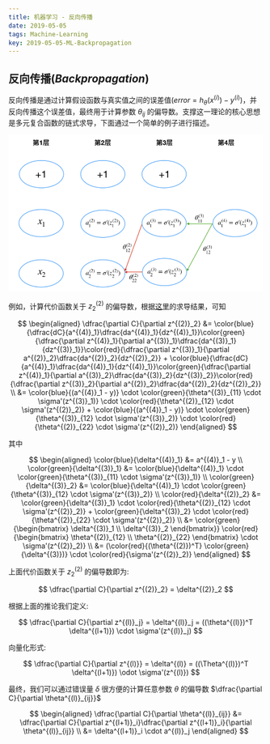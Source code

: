 ```yaml
---
title: 机器学习 - 反向传播
date: 2019-05-05
tags: Machine-Learning
key: 2019-05-05-ML-Backpropagation
---
```


## 反向传播(_Backpropagation_)

反向传播是通过计算假设函数与真实值之间的误差值($error = h_\theta(x^{(i)}) - y^{(i)}$)，并反向传播这个误差值，最终用于计算参数 $\theta_{ij}$ 的偏导数。支撑这一理论的核心思想是多元复合函数的链式求导，下面通过一个简单的例子进行描述。

![backpropagation](/assets/images/machine-learning/backpropagation.png)

<!--more-->

例如，计算代价函数关于 $z^{(2)}_2$ 的偏导数，根据[这里](https://iguoli.github.io/2019-05-04/ML-Derivative)的求导结果，可知

$$
\begin{aligned}
    \dfrac{\partial C}{\partial z^{(2)}_2} &= \color{blue}{\dfrac{dC}{a^{(4)}_1}\dfrac{da^{(4)}_1}{dz^{(4)}_1}}\color{green}{\dfrac{\partial z^{(4)}_1}{\partial a^{(3)}_1}\dfrac{da^{(3)}_1}{dz^{(3)}_1}}\color{red}{\dfrac{\partial z^{(3)}_1}{\partial a^{(2)}_2}\dfrac{da^{(2)}_2}{dz^{(2)}_2}} + \color{blue}{\dfrac{dC}{a^{(4)}_1}\dfrac{da^{(4)}_1}{dz^{(4)}_1}}\color{green}{\dfrac{\partial z^{(4)}_1}{\partial a^{(3)}_2}\dfrac{da^{(3)}_2}{dz^{(3)}_2}}\color{red}{\dfrac{\partial z^{(3)}_2}{\partial a^{(2)}_2}\dfrac{da^{(2)}_2}{dz^{(2)}_2}} \\
    &= \color{blue}{(a^{(4)}_1 - y)} \cdot \color{green}{\theta^{(3)}_{11} \cdot \sigma'(z^{(3)}_1)} \cdot \color{red}{\theta^{(2)}_{12} \cdot \sigma'(z^{(2)}_2)} + \color{blue}{(a^{(4)}_1 - y)} \cdot \color{green}{\theta^{(3)}_{12} \cdot \sigma'(z^{(3)}_2)} \cdot \color{red}{\theta^{(2)}_{22} \cdot \sigma'(z^{(2)}_2)}
\end{aligned}
$$

其中

$$
\begin{aligned}
    \color{blue}{\delta^{(4)}_1} &= a^{(4)}_1 - y \\
    \color{green}{\delta^{(3)}_1} &= \color{blue}{\delta^{(4)}_1} \cdot \color{green}{\theta^{(3)}_{11} \cdot \sigma'(z^{(3)}_1)} \\
    \color{green}{\delta^{(3)}_2} &= \color{blue}{\delta^{(4)}_1} \cdot \color{green}{\theta^{(3)}_{12} \cdot \sigma'(z^{(3)}_2)} \\
    \color{red}{\delta^{(2)}_2} &= \color{green}{\delta^{(3)}_1} \cdot \color{red}{\theta^{(2)}_{12} \cdot \sigma'(z^{(2)}_2)} + \color{green}{\delta^{(3)}_2} \cdot \color{red}{\theta^{(2)}_{22} \cdot \sigma'(z^{(2)}_2)} \\
    &=
    \color{green}{\begin{bmatrix}
        \delta^{(3)}_1 \\
        \delta^{(3)}_2
    \end{bmatrix}}
    \color{red}{\begin{bmatrix}
        \theta^{(2)}_{12} \\
        \theta^{(2)}_{22}
    \end{bmatrix}
    \cdot \sigma'(z^{(2)}_2)} \\
    &=
    (\color{red}{(\theta^{(2)})^T} \color{green}{\delta^{(3)})} \cdot \color{red}{\sigma'(z^{(2)}_2)}
\end{aligned}
$$

上面代价函数关于 $z^{(2)}_2$ 的偏导数即为:

$$
\dfrac{\partial C}{\partial z^{(2)}_2} = \delta^{(2)}_2
$$

根据上面的推论我们定义:

$$
\dfrac{\partial C}{\partial z^{(l)}_j} = \delta^{(l)}_j = ((\theta^{(l)})^T \delta^{(l+1)}) \cdot \sigma'(z^{(l)}_j)
$$

向量化形式:

$$
\dfrac{\partial C}{\partial z^{(l)}} = \delta^{(l)} = ((\Theta^{(l)})^T \delta^{(l+1)}) \odot \sigma'(z^{(l)})
$$

最终，我们可以通过错误量 $\delta$ 很方便的计算任意参数 $\theta$ 的偏导数 $\dfrac{\partial C}{\partial \theta^{(l)}_{ij}}$

$$
\begin{aligned}
    \dfrac{\partial C}{\partial \theta^{(l)}_{ij}} &= \dfrac{\partial C}{\partial z^{(l+1)}_i}\dfrac{\partial z^{(l+1)}_i}{\partial \theta^{(l)}_{ij}} \\
    &= \delta^{(l+1)}_i \cdot a^{(l)}_j
\end{aligned}
$$